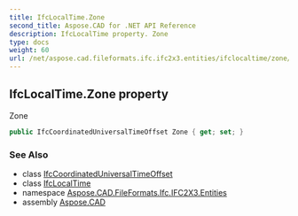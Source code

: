 ```yaml
---
title: IfcLocalTime.Zone
second_title: Aspose.CAD for .NET API Reference
description: IfcLocalTime property. Zone
type: docs
weight: 60
url: /net/aspose.cad.fileformats.ifc.ifc2x3.entities/ifclocaltime/zone/
---
```

## IfcLocalTime.Zone property

Zone

```csharp
public IfcCoordinatedUniversalTimeOffset Zone { get; set; }
```

### See Also

* class [IfcCoordinatedUniversalTimeOffset](../../ifccoordinateduniversaltimeoffset/)
* class [IfcLocalTime](../)
* namespace [Aspose.CAD.FileFormats.Ifc.IFC2X3.Entities](../../ifclocaltime/)
* assembly [Aspose.CAD](../../../)


